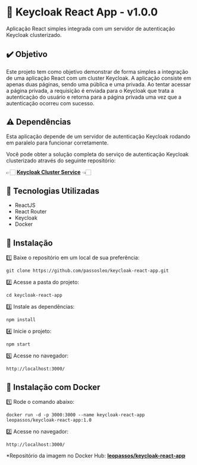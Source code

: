 # 🔑 Keycloak React App - v1.0.0

Aplicação React simples integrada com um servidor de autenticação Keycloak clusterizado.


## ✔️ Objetivo

Este projeto tem como objetivo demonstrar de forma simples a integração de uma aplicação React com um cluster Keycloak. A aplicação consiste em apenas duas páginas, sendo uma pública e uma privada. Ao tentar acessar a página privada, a requisição é enviada para o Keycloak que trata a autenticação do usuário e retorna para a página privada uma vez que a autenticação ocorreu com sucesso.


## ⚠️ Dependências

Esta aplicação depende de um servidor de autenticação Keycloak rodando em paralelo para funcionar corretamente. 

Você pode obter a solução completa do serviço de autenticação Keycloak clusterizado através do seguinte repositório:

👉🏻 **[Keycloak Cluster Service](https://github.com/passosleo/keycloak-cluster-service)** 👈🏻

## 🚀 Tecnologias Utilizadas

* ReactJS
* React Router
* Keycloak
* Docker


## 🔧 Instalação

1️⃣ Baixe o repositório em um local de sua preferência:
```
git clone https://github.com/passosleo/keycloak-react-app.git
```

2️⃣ Acesse a pasta do projeto:
```
cd keycloak-react-app
```

3️⃣ Instale as dependências:
```
npm install
```

4️⃣ Inicie o projeto:
```
npm start
```

5️⃣ Acesse no navegador:
```
http://localhost:3000/
```


## 🐳 Instalação com Docker

1️⃣ Rode o comando abaixo:
```
docker run -d -p 3000:3000 --name keycloak-react-app leopassos/keycloak-react-app:1.0
```

2️⃣ Acesse no navegador:
```
http://localhost:3000/
```

*Repositório da imagem no Docker Hub: **[leopassos/keycloak-react-app](https://hub.docker.com/r/leopassos/keycloak-react-app)**
